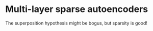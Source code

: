 # Multi-layer sparse autoencoders

The superposition hypothesis might be bogus, but sparsity is good!

